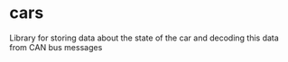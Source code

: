 # cars
Library for storing data about the state of the car and decoding this data from CAN bus messages

